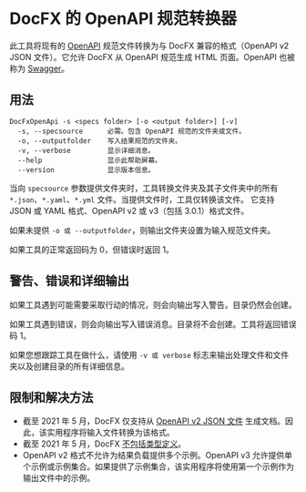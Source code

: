 # DocFX 的 OpenAPI 规范转换器

此工具将现有的 [OpenAPI](https://www.openapis.org/) 规范文件转换为与 DocFX 兼容的格式（OpenAPI v2 JSON 文件）。它允许 DocFX 从 OpenAPI 规范生成 HTML 页面。OpenAPI 也被称为 [Swagger](https://swagger.io/)。

## 用法

```text
DocFxOpenApi -s <specs folder> [-o <output folder>] [-v]
  -s, --specsource      必需。包含 OpenAPI 规范的文件夹或文件。
  -o, --outputfolder	写入结果规范的文件夹。
  -v, --verbose         显示详细消息。
  --help                显示此帮助屏幕。
  --version             显示版本信息。
```

当向 `specsource` 参数提供文件夹时，工具转换文件夹及其子文件夹中的所有 `*.json`、`*.yaml`、`*.yml` 文件。当提供文件时，工具仅转换该文件。
它支持 JSON 或 YAML 格式、OpenAPI v2 或 v3（包括 3.0.1）格式文件。

如果未提供 `-o 或 --outputfolder`，则输出文件夹设置为输入规范文件夹。

如果工具的正常返回码为 0，但错误时返回 1。

## 警告、错误和详细输出

如果工具遇到可能需要采取行动的情况，则会向输出写入警告。目录仍然会创建。

如果工具遇到错误，则会向输出写入错误消息。目录将不会创建。工具将返回错误码 1。

如果您想跟踪工具在做什么，请使用 `-v 或 verbose` 标志来输出处理文件和文件夹以及创建目录的所有详细信息。

## 限制和解决方法

- 截至 2021 年 5 月，DocFX 仅支持从 [OpenAPI v2 JSON 文件](https://dotnet.github.io/docfx/tutorial/intro_rest_api_documentation.html) 生成文档。因此，该实用程序将输入文件转换为该格式。
- 截至 2021 年 5 月，DocFX [不包括类型定义](https://github.com/dotnet/docfx/issues/2072)。
- OpenAPI v2 格式不允许为结果负载提供多个示例。OpenAPI v3 允许提供单个示例或示例集合。如果提供了示例集合，该实用程序将使用第一个示例作为输出文件中的示例。